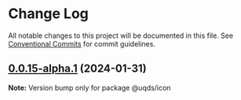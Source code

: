 # Change Log

All notable changes to this project will be documented in this file.
See [Conventional Commits](https://conventionalcommits.org) for commit guidelines.

## [0.0.15-alpha.1](https://github.com/uq-its-ss/design-system/compare/@uqds/icon@0.0.15-alpha.0...@uqds/icon@0.0.15-alpha.1) (2024-01-31)

**Note:** Version bump only for package @uqds/icon
